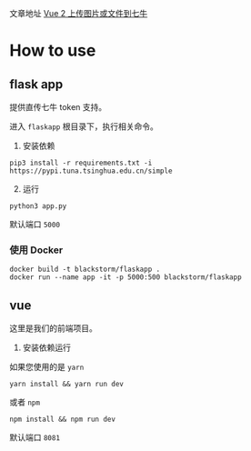 文章地址 [Vue 2 上传图片或文件到七牛][1]

# How to use

## flask app

提供直传七牛 token 支持。

进入 ``flaskapp`` 根目录下，执行相关命令。

1. 安装依赖

```shell
pip3 install -r requirements.txt -i https://pypi.tuna.tsinghua.edu.cn/simple
```

2. 运行

```shell
python3 app.py
```

默认端口 ``5000``

### 使用 Docker

```shell
docker build -t blackstorm/flaskapp .
docker run --name app -it -p 5000:500 blackstorm/flaskapp
```

## vue

这里是我们的前端项目。

1. 安装依赖运行

如果您使用的是 ``yarn``

```shell
yarn install && yarn run dev
```

或者 ``npm``

```shell
npm install && npm run dev
```

默认端口 ``8081``

  [1]: https://utf-8.live/fe/vue2-upload-file-to-qiniu.html